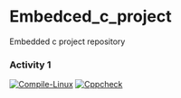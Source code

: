 # Embedced_c_project
Embedded c project repository

### Activity 1
[![Compile-Linux](https://github.com/Ambikacl/Embedced_c_project/actions/workflows/compile.yml/badge.svg)](https://github.com/Ambikacl/Embedced_c_project/actions/workflows/compile.yml)  [![Cppcheck](https://github.com/Ambikacl/Embedced_c_project/actions/workflows/code.yml/badge.svg)](https://github.com/Ambikacl/Embedced_c_project/actions/workflows/code.yml)
